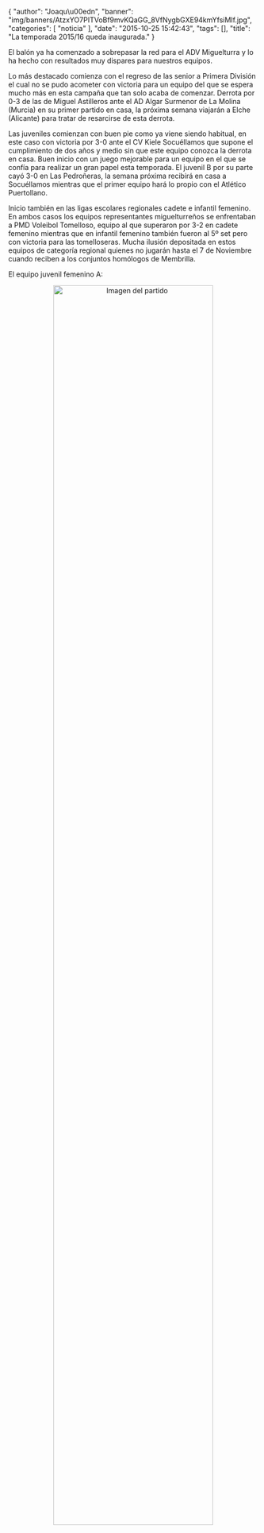 {
  "author": "Joaqu\u00edn", 
  "banner": "img/banners/AtzxYO7PITVoBf9mvKQaGG_8VfNygbGXE94kmYfsiMIf.jpg", 
  "categories": [
    "noticia"
  ], 
  "date": "2015-10-25 15:42:43", 
  "tags": [], 
  "title": "La temporada 2015/16 queda inaugurada."
}

El balón ya ha comenzado a sobrepasar la red para el ADV Miguelturra y lo ha hecho con resultados muy dispares para nuestros equipos.

Lo más destacado comienza con el regreso de las senior a Primera División el cual no se pudo acometer con victoria para un equipo del que se espera mucho más en esta campaña que tan solo acaba de comenzar. Derrota por 0-3 de las de Miguel Astilleros ante el AD Algar Surmenor de La Molina (Murcia) en su primer partido en casa, la próxima semana viajarán a Elche (Alicante) para tratar de resarcirse de esta derrota.

Las juveniles comienzan con buen pie como ya viene siendo habitual, en este caso con victoria por 3-0 ante el CV Kiele Socuéllamos que supone el cumplimiento de dos años y medio sin que este equipo conozca la derrota en casa. Buen inicio con un juego mejorable para un equipo en el que se confía para realizar un gran papel esta temporada. El juvenil B por su parte cayó 3-0 en Las Pedroñeras, la semana próxima recibirá en casa a Socuéllamos mientras que el primer equipo hará lo propio con el Atlético Puertollano.

Inicio también en las ligas escolares regionales cadete e infantil femenino. En ambos casos los equipos representantes miguelturreños se enfrentaban a PMD Voleibol Tomelloso, equipo al que superaron por 3-2 en cadete femenino mientras que en infantil femenino también fueron al 5º set pero con victoria para las tomelloseras. Mucha ilusión depositada en estos equipos de categoría regional quienes no jugarán hasta el 7 de Noviembre cuando reciben a los conjuntos homólogos de Membrilla.

El equipo juvenil femenino A:

<center>
<a target="_new" href="http://www.advmiguelturra.org/drupal/sites/default/files/AtzxYO7PITVoBf9mvKQaGG_8VfNygbGXE94kmYfsiMIf.jpg"> 
<img alt="Imagen del partido" width="80%" align="center" src="http://www.advmiguelturra.org/drupal/sites/default/files/AtzxYO7PITVoBf9mvKQaGG_8VfNygbGXE94kmYfsiMIf.jpg"/> </a> </center>



